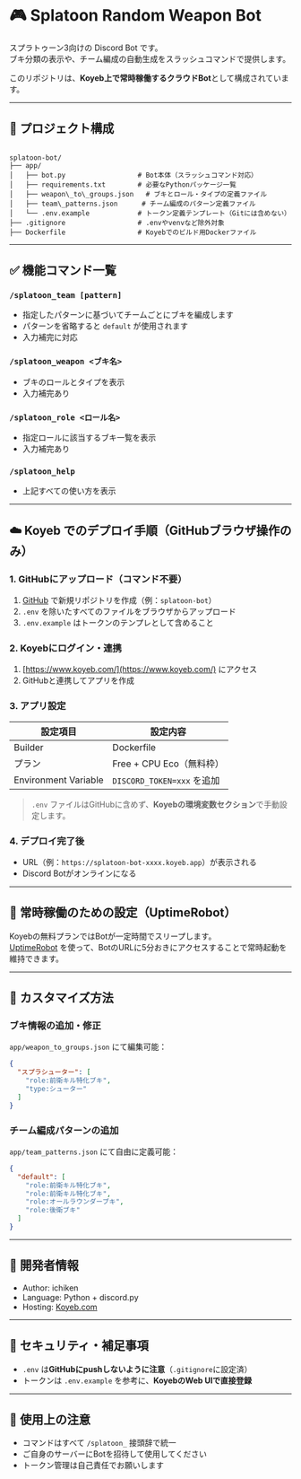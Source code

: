 # 🎮 Splatoon Random Weapon Bot

スプラトゥーン3向けの Discord Bot です。  
ブキ分類の表示や、チーム編成の自動生成をスラッシュコマンドで提供します。

このリポジトリは、**Koyeb上で常時稼働するクラウドBot**として構成されています。

---

## 📁 プロジェクト構成

```

splatoon-bot/
├── app/
│   ├── bot.py                  # Bot本体（スラッシュコマンド対応）
│   ├── requirements.txt        # 必要なPythonパッケージ一覧
│   ├── weapon\_to\_groups.json   # ブキとロール・タイプの定義ファイル
│   ├── team\_patterns.json      # チーム編成のパターン定義ファイル
│   └── .env.example            # トークン定義テンプレート（Gitには含めない）
├── .gitignore                  # .envやvenvなど除外対象
├── Dockerfile                  # Koyebでのビルド用Dockerファイル

````

---

## ✅ 機能コマンド一覧

### `/splatoon_team [pattern]`
- 指定したパターンに基づいてチームごとにブキを編成します
- パターンを省略すると `default` が使用されます
- 入力補完に対応

### `/splatoon_weapon <ブキ名>`
- ブキのロールとタイプを表示
- 入力補完あり

### `/splatoon_role <ロール名>`
- 指定ロールに該当するブキ一覧を表示
- 入力補完あり

### `/splatoon_help`
- 上記すべての使い方を表示

---

## ☁️ Koyeb でのデプロイ手順（GitHubブラウザ操作のみ）

### 1. GitHubにアップロード（コマンド不要）

1. [GitHub](https://github.com) で新規リポジトリを作成（例：`splatoon-bot`）
2. `.env` を除いたすべてのファイルをブラウザからアップロード
3. `.env.example` はトークンのテンプレとして含めること

### 2. Koyebにログイン・連携

1. [https://www.koyeb.com/](https://www.koyeb.com/) にアクセス
2. GitHubと連携してアプリを作成

### 3. アプリ設定

| 設定項目            | 設定内容                      |
|---------------------|-------------------------------|
| Builder             | Dockerfile                    |
| プラン              | Free + CPU Eco（無料枠）     |
| Environment Variable| `DISCORD_TOKEN=xxx` を追加   |

> `.env` ファイルはGitHubに含めず、**Koyebの環境変数セクション**で手動設定します。

### 4. デプロイ完了後

- URL（例：`https://splatoon-bot-xxxx.koyeb.app`）が表示される
- Discord Botがオンラインになる

---

## 🔁 常時稼働のための設定（UptimeRobot）

Koyebの無料プランではBotが一定時間でスリープします。  
[UptimeRobot](https://uptimerobot.com/) を使って、BotのURLに5分おきにアクセスすることで常時起動を維持できます。

---

## 🧩 カスタマイズ方法

### ブキ情報の追加・修正

`app/weapon_to_groups.json` にて編集可能：

```json
{
  "スプラシューター": [
    "role:前衛キル特化ブキ",
    "type:シューター"
  ]
}
````

### チーム編成パターンの追加

`app/team_patterns.json` にて自由に定義可能：

```json
{
  "default": [
    "role:前衛キル特化ブキ",
    "role:前衛キル特化ブキ",
    "role:オールラウンダーブキ",
    "role:後衛ブキ"
  ]
}
```

---

## 👤 開発者情報

* Author: ichiken
* Language: Python + discord.py
* Hosting: [Koyeb.com](https://www.koyeb.com/)

---

## 🔐 セキュリティ・補足事項

* `.env` は**GitHubにpushしないように注意**（`.gitignore`に設定済）
* トークンは `.env.example` を参考に、**KoyebのWeb UIで直接登録**

---

## 🎉 使用上の注意

* コマンドはすべて `/splatoon_` 接頭辞で統一
* ご自身のサーバーにBotを招待して使用してください
* トークン管理は自己責任でお願いします

```